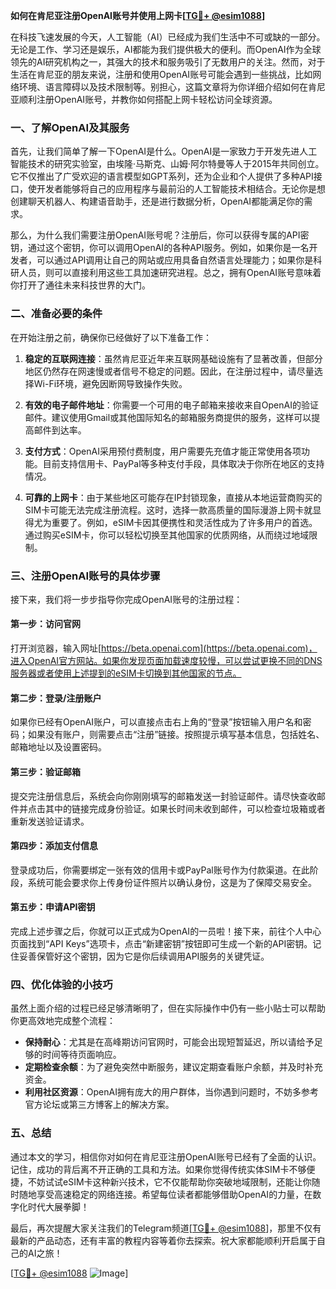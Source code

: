 **如何在肯尼亚注册OpenAI账号并使用上网卡[[TG💪+ @esim1088](https://t.me/s/esim1088)]**

在科技飞速发展的今天，人工智能（AI）已经成为我们生活中不可或缺的一部分。无论是工作、学习还是娱乐，AI都能为我们提供极大的便利。而OpenAI作为全球领先的AI研究机构之一，其强大的技术和服务吸引了无数用户的关注。然而，对于生活在肯尼亚的朋友来说，注册和使用OpenAI账号可能会遇到一些挑战，比如网络环境、语言障碍以及技术限制等。别担心，这篇文章将为你详细介绍如何在肯尼亚顺利注册OpenAI账号，并教你如何搭配上网卡轻松访问全球资源。

### **一、了解OpenAI及其服务**
首先，让我们简单了解一下OpenAI是什么。OpenAI是一家致力于开发先进人工智能技术的研究实验室，由埃隆·马斯克、山姆·阿尔特曼等人于2015年共同创立。它不仅推出了广受欢迎的语言模型如GPT系列，还为企业和个人提供了多种API接口，使开发者能够将自己的应用程序与最前沿的人工智能技术相结合。无论你是想创建聊天机器人、构建语音助手，还是进行数据分析，OpenAI都能满足你的需求。

那么，为什么我们需要注册OpenAI账号呢？注册后，你可以获得专属的API密钥，通过这个密钥，你可以调用OpenAI的各种API服务。例如，如果你是一名开发者，可以通过API调用让自己的网站或应用具备自然语言处理能力；如果你是科研人员，则可以直接利用这些工具加速研究进程。总之，拥有OpenAI账号意味着你打开了通往未来科技世界的大门。

### **二、准备必要的条件**
在开始注册之前，确保你已经做好了以下准备工作：

1. **稳定的互联网连接**：虽然肯尼亚近年来互联网基础设施有了显著改善，但部分地区仍然存在网速慢或者信号不稳定的问题。因此，在注册过程中，请尽量选择Wi-Fi环境，避免因断网导致操作失败。
   
2. **有效的电子邮件地址**：你需要一个可用的电子邮箱来接收来自OpenAI的验证邮件。建议使用Gmail或其他国际知名的邮箱服务商提供的服务，这样可以提高邮件到达率。

3. **支付方式**：OpenAI采用预付费制度，用户需要先充值才能正常使用各项功能。目前支持信用卡、PayPal等多种支付手段，具体取决于你所在地区的支持情况。

4. **可靠的上网卡**：由于某些地区可能存在IP封锁现象，直接从本地运营商购买的SIM卡可能无法完成注册流程。这时，选择一款高质量的国际漫游上网卡就显得尤为重要了。例如，eSIM卡因其便携性和灵活性成为了许多用户的首选。通过购买eSIM卡，你可以轻松切换至其他国家的优质网络，从而绕过地域限制。

### **三、注册OpenAI账号的具体步骤**
接下来，我们将一步步指导你完成OpenAI账号的注册过程：

#### **第一步：访问官网**
打开浏览器，输入网址[https://beta.openai.com](https://beta.openai.com)，进入OpenAI官方网站。如果你发现页面加载速度较慢，可以尝试更换不同的DNS服务器或者使用上述提到的eSIM卡切换到其他国家的节点。

#### **第二步：登录/注册账户**
如果你已经有OpenAI账户，可以直接点击右上角的“登录”按钮输入用户名和密码；如果没有账户，则需要点击“注册”链接。按照提示填写基本信息，包括姓名、邮箱地址以及设置密码。

#### **第三步：验证邮箱**
提交完注册信息后，系统会向你刚刚填写的邮箱发送一封验证邮件。请尽快查收邮件并点击其中的链接完成身份验证。如果长时间未收到邮件，可以检查垃圾箱或者重新发送验证请求。

#### **第四步：添加支付信息**
登录成功后，你需要绑定一张有效的信用卡或PayPal账号作为付款渠道。在此阶段，系统可能会要求你上传身份证件照片以确认身份，这是为了保障交易安全。

#### **第五步：申请API密钥**
完成上述步骤之后，你就可以正式成为OpenAI的一员啦！接下来，前往个人中心页面找到“API Keys”选项卡，点击“新建密钥”按钮即可生成一个新的API密钥。记住妥善保管好这个密钥，因为它是你后续调用API服务的关键凭证。

### **四、优化体验的小技巧**
虽然上面介绍的过程已经足够清晰明了，但在实际操作中仍有一些小贴士可以帮助你更高效地完成整个流程：

- **保持耐心**：尤其是在高峰期访问官网时，可能会出现短暂延迟，所以请给予足够的时间等待页面响应。
- **定期检查余额**：为了避免突然中断服务，建议定期查看账户余额，并及时补充资金。
- **利用社区资源**：OpenAI拥有庞大的用户群体，当你遇到问题时，不妨多参考官方论坛或第三方博客上的解决方案。

### **五、总结**
通过本文的学习，相信你对如何在肯尼亚注册OpenAI账号已经有了全面的认识。记住，成功的背后离不开正确的工具和方法。如果你觉得传统实体SIM卡不够便捷，不妨试试eSIM卡这种新兴技术，它不仅能帮助你突破地域限制，还能让你随时随地享受高速稳定的网络连接。希望每位读者都能够借助OpenAI的力量，在数字化时代大展拳脚！

最后，再次提醒大家关注我们的Telegram频道[[TG💪+ @esim1088](https://t.me/s/esim1088)]，那里不仅有最新的产品动态，还有丰富的教程内容等着你去探索。祝大家都能顺利开启属于自己的AI之旅！

[[TG💪+ @esim1088](https://t.me/s/esim1088) ![Image](https://i.postimg.cc/4NQfJmqS/Snipaste-2025-05-13-00-14-12.png)]